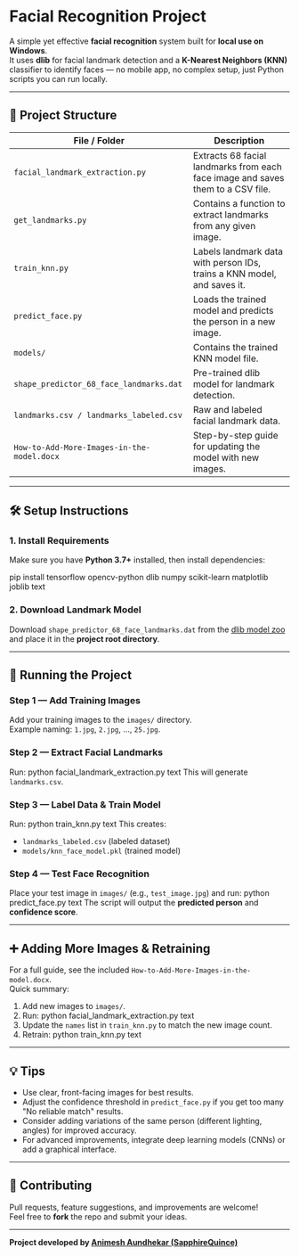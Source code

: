 # Facial Recognition Project

A simple yet effective **facial recognition** system built for **local use on Windows**.  
It uses **dlib** for facial landmark detection and a **K-Nearest Neighbors (KNN)** classifier to identify faces — no mobile app, no complex setup, just Python scripts you can run locally.

---

## 📂 Project Structure

| File / Folder                              | Description |
|--------------------------------------------|-------------|
| `facial_landmark_extraction.py`            | Extracts 68 facial landmarks from each face image and saves them to a CSV file. |
| `get_landmarks.py`                         | Contains a function to extract landmarks from any given image. |
| `train_knn.py`                             | Labels landmark data with person IDs, trains a KNN model, and saves it. |
| `predict_face.py`                          | Loads the trained model and predicts the person in a new image. |
| `models/`                                  | Contains the trained KNN model file. |
| `shape_predictor_68_face_landmarks.dat`    | Pre-trained dlib model for landmark detection. |
| `landmarks.csv / landmarks_labeled.csv`    | Raw and labeled facial landmark data. |
| `How-to-Add-More-Images-in-the-model.docx` | Step-by-step guide for updating the model with new images. |

---

## 🛠 Setup Instructions

### 1. Install Requirements
Make sure you have **Python 3.7+** installed, then install dependencies:

pip install tensorflow opencv-python dlib numpy scikit-learn matplotlib joblib
text

### 2. Download Landmark Model
Download `shape_predictor_68_face_landmarks.dat` from the [dlib model zoo](http://dlib.net/files/shape_predictor_68_face_landmarks.dat.bz2) and place it in the **project root directory**.

---

## 🚀 Running the Project

### Step 1 — Add Training Images
Add your training images to the `images/` directory.  
Example naming: `1.jpg`, `2.jpg`, ..., `25.jpg`.

### Step 2 — Extract Facial Landmarks
Run:
python facial_landmark_extraction.py
text
This will generate `landmarks.csv`.

### Step 3 — Label Data & Train Model
Run:
python train_knn.py
text
This creates:
- `landmarks_labeled.csv` (labeled dataset)
- `models/knn_face_model.pkl` (trained model)

### Step 4 — Test Face Recognition
Place your test image in `images/` (e.g., `test_image.jpg`) and run:
python predict_face.py
text
The script will output the **predicted person** and **confidence score**.

---

## ➕ Adding More Images & Retraining
For a full guide, see the included `How-to-Add-More-Images-in-the-model.docx`.  
Quick summary:

1. Add new images to `images/`.
2. Run:
python facial_landmark_extraction.py
text
3. Update the `names` list in `train_knn.py` to match the new image count.
4. Retrain:
python train_knn.py
text

---

## 💡 Tips
- Use clear, front-facing images for best results.
- Adjust the confidence threshold in `predict_face.py` if you get too many "No reliable match" results.
- Consider adding variations of the same person (different lighting, angles) for improved accuracy.
- For advanced improvements, integrate deep learning models (CNNs) or add a graphical interface.

---

## 🤝 Contributing
Pull requests, feature suggestions, and improvements are welcome!  
Feel free to **fork** the repo and submit your ideas.

---

**Project developed by [Animesh Aundhekar (SapphireQuince)](https://github.com/SapphireQuince)**
